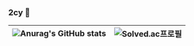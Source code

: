### 2cy 👋

| ![Anurag's GitHub stats](https://github-readme-stats.vercel.app/api?username=lcy960729) | ![Solved.ac프로필](http://mazassumnida.wtf/api/v2/generate_badge?boj=lcy960729)|
|--|--|
